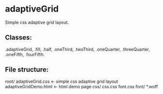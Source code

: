 adaptiveGrid
============

Simple css adaptive grid layout.

Classes:
-------

.adaptiveGrid,
.fill,
.half,
.oneThird,
.twoThird,
.oneQuarter,
.threeQuarter,
.oneFifth,
.fourFifth.

File structure:
---------------

root/
	adaptiveGrid.css     	<- simple css adaptive grid layout
	adaptiveGridDemo.html   <- html demo page
	css/
		css.css
		font.css
	font/
		*.woff